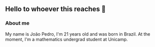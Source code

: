 <picture>
 <source media="(prefers-color-scheme: dark)" srcset="https://live.staticflickr.com/65535/54246204121_581fab5111_m.jpg">
 <source media="(prefers-color-scheme: light)" srcset="https://live.staticflickr.com/65535/54246204121_581fab5111_m.jpg">
 <img alt="" srcset="https://live.staticflickr.com/65535/54246204121_581fab5111_m.jpg">
</picture>

## Hello to whoever this reaches 👋

### About me

My name is João Pedro, I'm 21 years old and was born in Brazil. At the moment, I'm a mathematics undergrad student at Unicamp.



